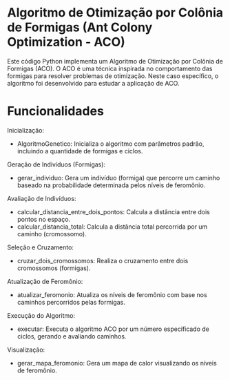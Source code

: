 
# Algoritmo de Otimização por Colônia de Formigas (Ant Colony Optimization - ACO)

Este código Python implementa um Algoritmo de Otimização por Colônia de Formigas (ACO). O ACO é uma técnica inspirada no comportamento das formigas para resolver problemas de otimização. Neste caso específico, o algoritmo foi desenvolvido para estudar a aplicação de ACO.

# Funcionalidades
Inicialização:

*  AlgoritmoGenetico: Inicializa o algoritmo com parâmetros padrão, incluindo a quantidade de formigas e ciclos.

Geração de Indivíduos (Formigas):

*  gerar_individuo: Gera um indivíduo (formiga) que percorre um caminho baseado na probabilidade determinada pelos níveis de feromônio.

Avaliação de Indivíduos:

*  calcular_distancia_entre_dois_pontos: Calcula a distância entre dois pontos no espaço.
*  calcular_distancia_total: Calcula a distância total percorrida por um caminho (cromossomo).
  
Seleção e Cruzamento:

*  cruzar_dois_cromossomos: Realiza o cruzamento entre dois cromossomos (formigas).

Atualização de Feromônio:

*  atualizar_feromonio: Atualiza os níveis de feromônio com base nos caminhos percorridos pelas formigas.

Execução do Algoritmo:

*  executar: Executa o algoritmo ACO por um número especificado de ciclos, gerando e avaliando caminhos.

Visualização:

*  gerar_mapa_feromonio: Gera um mapa de calor visualizando os níveis de feromônio.
